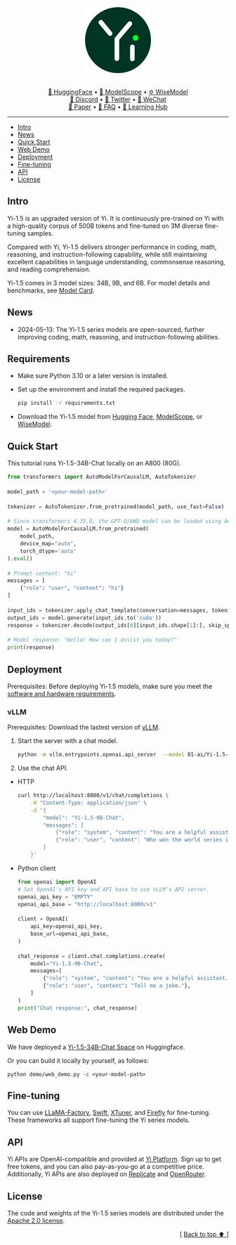 <div align="center">

<picture> 
  <img src="https://raw.githubusercontent.com/01-ai/Yi/main/assets/img/Yi_logo_icon_light.svg" width="150px">
</picture>

</div>

<br/>

<p align="center">
  <a href="https://huggingface.co/01-ai">🤗 HuggingFace</a> •
  <a href="https://www.modelscope.cn/organization/01ai/">🤖 ModelScope</a> •
  <a href="https://wisemodel.cn/organization/01.AI">✡️ WiseModel</a> 
  <br/>
  <a href="https://discord.gg/hYUwWddeAu">👾 Discord</a> •
  <a href="https://twitter.com/01ai_yi">🐤 Twitter</a> •
  <a href="https://github.com/01-ai/Yi-1.5/issues/2">💬 WeChat</a> 
  <br/>
  <a href="https://arxiv.org/abs/2403.04652">📝 Paper</a> •
  <a href="https://github.com/01-ai/Yi/tree/main?tab=readme-ov-file#faq">🙌 FAQ</a> •
  <a href="https://github.com/01-ai/Yi/tree/main?tab=readme-ov-file#learning-hub">📗 Learning Hub</a>
</p>

---

- [Intro](#intro)
- [News](#news)
- [Quick Start](#quick-start)
- [Web Demo](#web-demo)
- [Deployment](#deployment)
- [Fine-tuning](#fine-tuning)
- [API](#api)
- [License](#license)

## Intro

Yi-1.5 is an upgraded version of Yi. It is continuously pre-trained on Yi with a high-quality corpus of 500B tokens and fine-tuned on 3M diverse fine-tuning samples. 

Compared with Yi, Yi-1.5 delivers stronger performance in coding, math, reasoning, and instruction-following capability, while still maintaining excellent capabilities in language understanding, commonsense reasoning, and reading comprehension. 

Yi-1.5 comes in 3 model sizes: 34B, 9B, and 6B. For model details and benchmarks, see [Model Card](https://huggingface.co/collections/01-ai/yi-15-2024-05-663f3ecab5f815a3eaca7ca8).

## News

- 2024-05-13: The Yi-1.5 series models are open-sourced, further improving coding, math, reasoning, and instruction-following abilities. 

## Requirements

- Make sure Python 3.10 or a later version is installed.

- Set up the environment and install the required packages.

  ```bash
  pip install -r requirements.txt
  ```
  
- Download the Yi-1.5 model from [Hugging Face](https://huggingface.co/01-ai), [ModelScope](https://www.modelscope.cn/organization/01ai/), or [WiseModel](https://wisemodel.cn/organization/01.AI).

## Quick Start

This tutorial runs Yi-1.5-34B-Chat locally on an A800 (80G).
 
  ```python
  from transformers import AutoModelForCausalLM, AutoTokenizer
  
  model_path = '<your-model-path>'
  
  tokenizer = AutoTokenizer.from_pretrained(model_path, use_fast=False)
  
  # Since transformers 4.35.0, the GPT-Q/AWQ model can be loaded using AutoModelForCausalLM.
  model = AutoModelForCausalLM.from_pretrained(
      model_path,
      device_map="auto",
      torch_dtype='auto'
  ).eval()
  
  # Prompt content: "hi"
  messages = [
      {"role": "user", "content": "hi"}
  ]
  
  input_ids = tokenizer.apply_chat_template(conversation=messages, tokenize=True, add_generation_prompt=True, return_tensors='pt')
  output_ids = model.generate(input_ids.to('cuda'))
  response = tokenizer.decode(output_ids[0][input_ids.shape[1]:], skip_special_tokens=True)
  
  # Model response: "Hello! How can I assist you today?"
  print(response)
  ```

## Deployment

Prerequisites: Before deploying Yi-1.5 models, make sure you meet the [software and hardware requirements](https://github.com/01-ai/Yi/tree/main?tab=readme-ov-file#software-requirements). 

### vLLM

Prerequisites: Download the lastest version of [vLLM](https://docs.vllm.ai/en/latest/getting_started/installation.html).

1. Start the server with a chat model.

    ```bash
    python -m vllm.entrypoints.openai.api_server  --model 01-ai/Yi-1.5-9B-Chat  --served-model-name Yi-1.5-9B-Chat
    ```

2. Use the chat API.

  - HTTP

    ```bash
    curl http://localhost:8000/v1/chat/completions \
        -H "Content-Type: application/json" \
        -d '{
            "model": "Yi-1.5-9B-Chat",
            "messages": [
                {"role": "system", "content": "You are a helpful assistant."},
                {"role": "user", "content": "Who won the world series in 2020?"}
            ]
        }'
    ```

  - Python client

    ```python
    from openai import OpenAI
    # Set OpenAI's API key and API base to use vLLM's API server.
    openai_api_key = "EMPTY"
    openai_api_base = "http://localhost:8000/v1"
    
    client = OpenAI(
        api_key=openai_api_key,
        base_url=openai_api_base,
    )
    
    chat_response = client.chat.completions.create(
        model="Yi-1.5-9B-Chat",
        messages=[
            {"role": "system", "content": "You are a helpful assistant."},
            {"role": "user", "content": "Tell me a joke."},
        ]
    )
    print("Chat response:", chat_response)
    ```

## Web Demo

We have deployed a [Yi-1.5-34B-Chat Space](https://huggingface.co/spaces/01-ai/Yi-1.5-34B-Chat) on Huggingface.

Or you can build it locally by yourself, as follows:
```
python demo/web_demo.py -c <your-model-path>
```

## Fine-tuning
  
You can use [LLaMA-Factory](https://github.com/hiyouga/LLaMA-Factory), [Swift](https://github.com/modelscope/swift), [XTuner](https://github.com/InternLM/xtuner), and [Firefly](https://github.com/yangjianxin1/Firefly) for fine-tuning. These frameworks all support fine-tuning the Yi series models.

## API

Yi APIs are OpenAI-compatible and provided at [Yi Platform](https://platform.lingyiwanwu.com/). Sign up to get free tokens, and you can also pay-as-you-go at a competitive price. Additionally, Yi APIs are also deployed on [Replicate](https://replicate.com/search?query=01+ai) and [OpenRouter](https://openrouter.ai/models?q=01%20ai). 

## License

The code and weights of the Yi-1.5 series models are distributed under the [Apache 2.0 license](https://github.com/01-ai/Yi/blob/main/LICENSE).

<p align="right"> [
  <a href="#top">Back to top ⬆️ </a>  ] 
</p>

